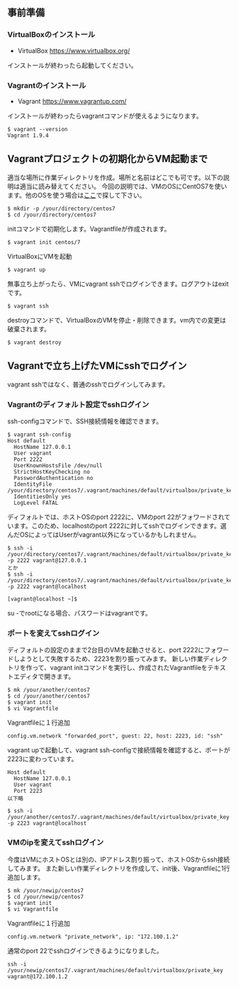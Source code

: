 
## 事前準備

### VirtualBoxのインストール
- VirtualBox https://www.virtualbox.org/

インストールが終わったら起動してください。

### Vagrantのインストール
- Vagrant https://www.vagrantup.com/

インストールが終わったらvagrantコマンドが使えるようになります。
```
$ vagrant --version
Vagrant 1.9.4
```

## Vagrantプロジェクトの初期化からVM起動まで

適当な場所に作業ディレクトリを作成。場所と名前はどこでも可です。以下の説明は適当に読み替えてください。
今回の説明では、VMのOSにCentOS7を使います。他のOSを使う場合は[ここ](https://atlas.hashicorp.com/boxes/search)で探して下さい。

```
$ mkdir -p /your/directory/centos7
$ cd /your/directory/centos7
```

initコマンドで初期化します。Vagrantfileが作成されます。
```
$ vagrant init centos/7
```

VirtualBoxにVMを起動
```
$ vagrant up
```

無事立ち上がったら、VMにvagrant sshでログインできます。ログアウトはexitです。
```
$ vagrant ssh
```


destroyコマンドで、VirtualBoxのVMを停止・削除できます。vm内での変更は破棄されます。

```
$ vagrant destroy
```


## Vagrantで立ち上げたVMにsshでログイン

vagrant sshではなく、普通のsshでログインしてみます。


### Vagrantのディフォルト設定でsshログイン

ssh-configコマンドで、SSH接続情報を確認できます。
```
$ vagrant ssh-config
Host default
  HostName 127.0.0.1
  User vagrant
  Port 2222
  UserKnownHostsFile /dev/null
  StrictHostKeyChecking no
  PasswordAuthentication no
  IdentityFile /your/directory/centos7/.vagrant/machines/default/virtualbox/private_key
  IdentitiesOnly yes
  LogLevel FATAL
```

ディフォルトでは、ホストOSのport 2222に、VMのport 22がフォワードされています。このため、localhostのport 2222に対してsshでログインできます。選んだOSによってはUserがvagrant以外になっているかもしれません。

```
$ ssh -i /your/directory/centos7/.vagrant/machines/default/virtualbox/private_key -p 2222 vagrant@127.0.0.1
とか
$ ssh -i /your/directory/centos7/.vagrant/machines/default/virtualbox/private_key -p 2222 vagrant@localhost

[vagrant@localhost ~]$ 
```

su -でrootになる場合、パスワードはvagrantです。


### ポートを変えてsshログイン
ディフォルトの設定のままで2台目のVMを起動させると、port 2222にフォワードしようとして失敗するため、2223を割り振ってみます。
新しい作業ディレクトリを作って、vagrant initコマンドを実行し、作成されたVagrantfileをテキストエディタで開きます。
```
$ mk /your/another/centos7
$ cd /your/another/centos7
$ vagrant init
$ vi Vagrantfile
```

Vagrantfileに１行追加
```
config.vm.network "forwarded_port", guest: 22, host: 2223, id: "ssh"
```


vagrant upで起動して、vagrant ssh-configで接続情報を確認すると、ポートが2223に変わっています。
```
Host default
  HostName 127.0.0.1
  User vagrant
  Port 2223
以下略
```

```
$ ssh -i /your/another/centos7/.vagrant/machines/default/virtualbox/private_key -p 2223 vagrant@localhost
```

### VMのipを変えてsshログイン
今度はVMにホストOSとは別の、IPアドレス割り振って、ホストOSからssh接続してみます。
また新しい作業ディレクトリを作成して、init後、Vagrantfileに1行追加します。

```
$ mk /your/newip/centos7
$ cd /your/newip/centos7
$ vagrant init
$ vi Vagrantfile
```

Vagrantfileに１行追加
```
config.vm.network "private_network", ip: "172.100.1.2"
```

通常のport 22でsshログインできるようになりました。
```
ssh -i /your/newip/centos7/.vagrant/machines/default/virtualbox/private_key vagrant@172.100.1.2
```
